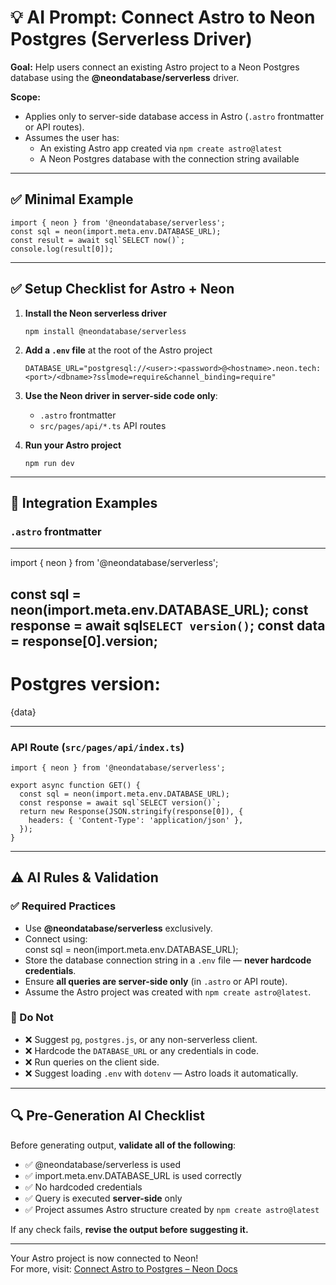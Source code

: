 # 💡 AI Prompt: Connect Astro to Neon Postgres (Serverless Driver)

**Goal:** Help users connect an existing Astro project to a Neon Postgres database using the **@neondatabase/serverless** driver.

**Scope:**
- Applies only to server-side database access in Astro (`.astro` frontmatter or API routes).
- Assumes the user has:
  - An existing Astro app created via `npm create astro@latest`
  - A Neon Postgres database with the connection string available

---

## ✅ Minimal Example

```
import { neon } from '@neondatabase/serverless';
const sql = neon(import.meta.env.DATABASE_URL);
const result = await sql`SELECT now()`;
console.log(result[0]);
```

---

## ✅ Setup Checklist for Astro + Neon

1. **Install the Neon serverless driver**  
   
   ```
   npm install @neondatabase/serverless
   ```

2. **Add a `.env` file** at the root of the Astro project  
   
   ```
   DATABASE_URL="postgresql://<user>:<password>@<hostname>.neon.tech:<port>/<dbname>?sslmode=require&channel_binding=require"
   ```

3. **Use the Neon driver in server-side code only**:
   - `.astro` frontmatter
   - `src/pages/api/*.ts` API routes

4. **Run your Astro project**
   
   ```
   npm run dev
   ```

---

## 🧪 Integration Examples

### `.astro` frontmatter

---
import { neon } from '@neondatabase/serverless';

const sql = neon(import.meta.env.DATABASE_URL);
const response = await sql`SELECT version()`;
const data = response[0].version;
---
<h1>Postgres version:</h1>
<p>{data}</p>

---

### API Route (`src/pages/api/index.ts`)

```
import { neon } from '@neondatabase/serverless';

export async function GET() {
  const sql = neon(import.meta.env.DATABASE_URL);
  const response = await sql`SELECT version()`;
  return new Response(JSON.stringify(response[0]), {
    headers: { 'Content-Type': 'application/json' },
  });
}
```

---

## ⚠️ AI Rules & Validation

### ✅ Required Practices
- Use **@neondatabase/serverless** exclusively.
- Connect using:  
  const sql = neon(import.meta.env.DATABASE_URL);
- Store the database connection string in a `.env` file — **never hardcode credentials**.
- Ensure **all queries are server-side only** (in `.astro` or API route).
- Assume the Astro project was created with `npm create astro@latest`.

### 🚫 Do Not
- ❌ Suggest `pg`, `postgres.js`, or any non-serverless client.
- ❌ Hardcode the `DATABASE_URL` or any credentials in code.
- ❌ Run queries on the client side.
- ❌ Suggest loading `.env` with `dotenv` — Astro loads it automatically.

---

## 🔍 Pre-Generation AI Checklist

Before generating output, **validate all of the following**:

- ✅ @neondatabase/serverless is used
- ✅ import.meta.env.DATABASE_URL is used correctly
- ✅ No hardcoded credentials
- ✅ Query is executed **server-side** only
- ✅ Project assumes Astro structure created by `npm create astro@latest`

If any check fails, **revise the output before suggesting it.**

---

Your Astro project is now connected to Neon!  
For more, visit: [Connect Astro to Postgres – Neon Docs](https://neon.tech/docs)

